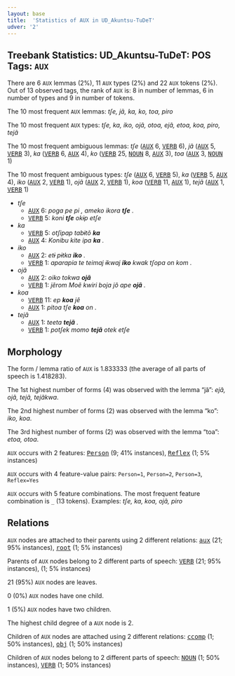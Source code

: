 ```yaml
---
layout: base
title:  'Statistics of AUX in UD_Akuntsu-TuDeT'
udver: '2'
---
```


## Treebank Statistics: UD_Akuntsu-TuDeT: POS Tags: `AUX`

There are 6 `AUX` lemmas (2%), 11 `AUX` types (2%) and 22 `AUX` tokens (2%).
Out of 13 observed tags, the rank of `AUX` is: 8 in number of lemmas, 6 in number of types and 9 in number of tokens.

The 10 most frequent `AUX` lemmas: <em>tʃe, jã, ka, ko, toa, piro</em>

The 10 most frequent `AUX` types:  <em>tʃe, ka, iko, ojã, otoa, ejã, etoa, koa, piro, tejã</em>

The 10 most frequent ambiguous lemmas: <em>tʃe</em> (<tt><a href="aqz_tudet-pos-AUX.html">AUX</a></tt> 6, <tt><a href="aqz_tudet-pos-VERB.html">VERB</a></tt> 6), <em>jã</em> (<tt><a href="aqz_tudet-pos-AUX.html">AUX</a></tt> 5, <tt><a href="aqz_tudet-pos-VERB.html">VERB</a></tt> 3), <em>ka</em> (<tt><a href="aqz_tudet-pos-VERB.html">VERB</a></tt> 6, <tt><a href="aqz_tudet-pos-AUX.html">AUX</a></tt> 4), <em>ko</em> (<tt><a href="aqz_tudet-pos-VERB.html">VERB</a></tt> 25, <tt><a href="aqz_tudet-pos-NOUN.html">NOUN</a></tt> 8, <tt><a href="aqz_tudet-pos-AUX.html">AUX</a></tt> 3), <em>toa</em> (<tt><a href="aqz_tudet-pos-AUX.html">AUX</a></tt> 3, <tt><a href="aqz_tudet-pos-NOUN.html">NOUN</a></tt> 1)

The 10 most frequent ambiguous types:  <em>tʃe</em> (<tt><a href="aqz_tudet-pos-AUX.html">AUX</a></tt> 6, <tt><a href="aqz_tudet-pos-VERB.html">VERB</a></tt> 5), <em>ka</em> (<tt><a href="aqz_tudet-pos-VERB.html">VERB</a></tt> 5, <tt><a href="aqz_tudet-pos-AUX.html">AUX</a></tt> 4), <em>iko</em> (<tt><a href="aqz_tudet-pos-AUX.html">AUX</a></tt> 2, <tt><a href="aqz_tudet-pos-VERB.html">VERB</a></tt> 1), <em>ojã</em> (<tt><a href="aqz_tudet-pos-AUX.html">AUX</a></tt> 2, <tt><a href="aqz_tudet-pos-VERB.html">VERB</a></tt> 1), <em>koa</em> (<tt><a href="aqz_tudet-pos-VERB.html">VERB</a></tt> 11, <tt><a href="aqz_tudet-pos-AUX.html">AUX</a></tt> 1), <em>tejã</em> (<tt><a href="aqz_tudet-pos-AUX.html">AUX</a></tt> 1, <tt><a href="aqz_tudet-pos-VERB.html">VERB</a></tt> 1)


* <em>tʃe</em>
  * <tt><a href="aqz_tudet-pos-AUX.html">AUX</a></tt> 6: <em>poga pe pi , ameko ikora <b>tʃe</b> .</em>
  * <tt><a href="aqz_tudet-pos-VERB.html">VERB</a></tt> 5: <em>koni <b>tʃe</b> okɨp etʃe</em>
* <em>ka</em>
  * <tt><a href="aqz_tudet-pos-VERB.html">VERB</a></tt> 5: <em>otʃipap tabɨtõ <b>ka</b></em>
  * <tt><a href="aqz_tudet-pos-AUX.html">AUX</a></tt> 4: <em>Konibu kite ipa <b>ka</b> .</em>
* <em>iko</em>
  * <tt><a href="aqz_tudet-pos-AUX.html">AUX</a></tt> 2: <em>etɨ pɨtka <b>iko</b> .</em>
  * <tt><a href="aqz_tudet-pos-VERB.html">VERB</a></tt> 1: <em>aparapia te teimaj ɨkwaj <b>iko</b> kwak tʃopa on kom .</em>
* <em>ojã</em>
  * <tt><a href="aqz_tudet-pos-AUX.html">AUX</a></tt> 2: <em>oiko tokwa <b>ojã</b></em>
  * <tt><a href="aqz_tudet-pos-VERB.html">VERB</a></tt> 1: <em>jẽrom Moẽ kwiri boja jõ ape <b>ojã</b> .</em>
* <em>koa</em>
  * <tt><a href="aqz_tudet-pos-VERB.html">VERB</a></tt> 11: <em>ep <b>koa</b> jẽ</em>
  * <tt><a href="aqz_tudet-pos-AUX.html">AUX</a></tt> 1: <em>pitoa tʃe <b>koa</b> on .</em>
* <em>tejã</em>
  * <tt><a href="aqz_tudet-pos-AUX.html">AUX</a></tt> 1: <em>teeta <b>tejã</b> .</em>
  * <tt><a href="aqz_tudet-pos-VERB.html">VERB</a></tt> 1: <em>potʃek momo <b>tejã</b> otek etʃe</em>

## Morphology

The form / lemma ratio of `AUX` is 1.833333 (the average of all parts of speech is 1.418283).

The 1st highest number of forms (4) was observed with the lemma “jã”: <em>ejã, ojã, tejã, tejãkwa</em>.

The 2nd highest number of forms (2) was observed with the lemma “ko”: <em>iko, koa</em>.

The 3rd highest number of forms (2) was observed with the lemma “toa”: <em>etoa, otoa</em>.

`AUX` occurs with 2 features: <tt><a href="aqz_tudet-feat-Person.html">Person</a></tt> (9; 41% instances), <tt><a href="aqz_tudet-feat-Reflex.html">Reflex</a></tt> (1; 5% instances)

`AUX` occurs with 4 feature-value pairs: `Person=1`, `Person=2`, `Person=3`, `Reflex=Yes`

`AUX` occurs with 5 feature combinations.
The most frequent feature combination is `_` (13 tokens).
Examples: <em>tʃe, ka, koa, ojã, piro</em>


## Relations

`AUX` nodes are attached to their parents using 2 different relations: <tt><a href="aqz_tudet-dep-aux.html">aux</a></tt> (21; 95% instances), <tt><a href="aqz_tudet-dep-root.html">root</a></tt> (1; 5% instances)

Parents of `AUX` nodes belong to 2 different parts of speech: <tt><a href="aqz_tudet-pos-VERB.html">VERB</a></tt> (21; 95% instances),  (1; 5% instances)

21 (95%) `AUX` nodes are leaves.

0 (0%) `AUX` nodes have one child.

1 (5%) `AUX` nodes have two children.

The highest child degree of a `AUX` node is 2.

Children of `AUX` nodes are attached using 2 different relations: <tt><a href="aqz_tudet-dep-ccomp.html">ccomp</a></tt> (1; 50% instances), <tt><a href="aqz_tudet-dep-obj.html">obj</a></tt> (1; 50% instances)

Children of `AUX` nodes belong to 2 different parts of speech: <tt><a href="aqz_tudet-pos-NOUN.html">NOUN</a></tt> (1; 50% instances), <tt><a href="aqz_tudet-pos-VERB.html">VERB</a></tt> (1; 50% instances)


